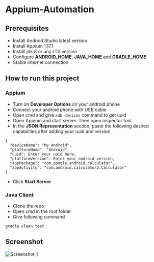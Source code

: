 # Appium-Automation
## Prerequisites
* Install Android Studio latest version
* Install Appium 1.17.1
* Install jdk 8 or any LTS version
* Configure **ANDROID_HOME**, **JAVA_HOME** and **GRADLE_HOME**
* Stable internet connection

## How to run this project
### Appium
* Turn on **Developer Options** on your android phone
* Connect your android phone with USB cable
* Open cmd and give ```adb devices``` command to get uuid 
* Open Appium and start server. Then open inspector tool
* In the **JSON Representation** section, paste the following desired capabilities after adding your uuid and version

```
{
  "deviceName": "My Android",
  "platformName": "Android",
  "uuid": Enter your uuid here,
  "platformVersion": Enter your android version,
  "appPackage": "com.google.android.calculator",
  "appActivity": "com.android.calculator2.Calculator"
}
```
* Click **Start Server**
### Java Client
* Clone the repo
* Open cmd in the root folder
* Give following command
```
gradle clean test
```

## Screenshot

![Screenshot_1](https://user-images.githubusercontent.com/71173675/153359911-2458e459-35ca-4496-85af-33f7682d0912.png)
